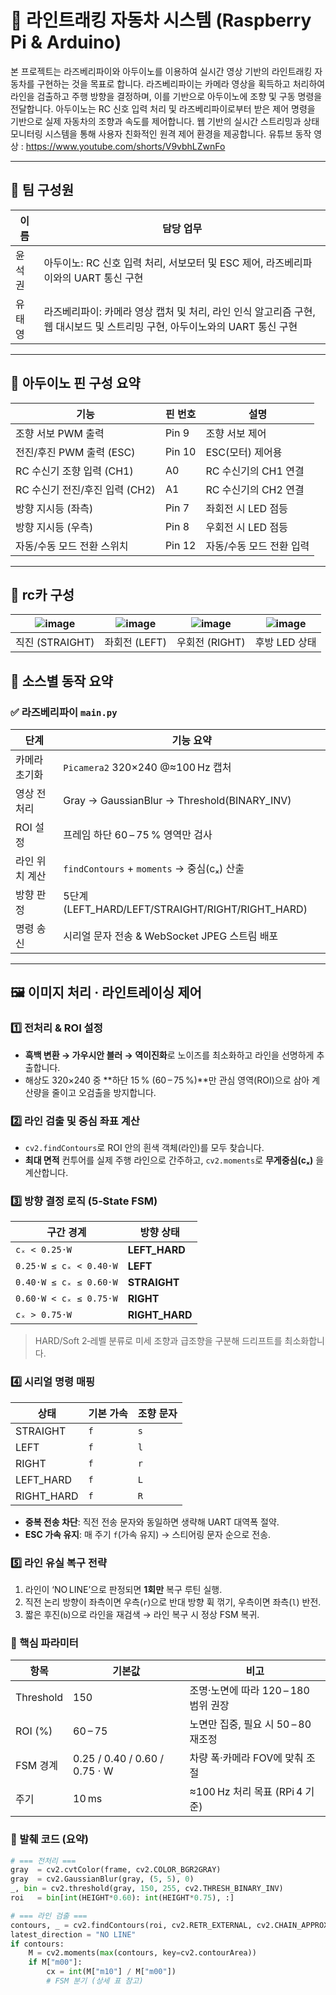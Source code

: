 # 🚗 라인트래킹 자동차 시스템 (Raspberry Pi & Arduino)

본 프로젝트는 라즈베리파이와 아두이노를 이용하여 실시간 영상 기반의 라인트래킹 자동차를 구현하는 것을 목표로 합니다. 라즈베리파이는 카메라 영상을 획득하고 처리하여 라인을 검출하고 주행 방향을 결정하며, 이를 기반으로 아두이노에 조향 및 구동 명령을 전달합니다. 아두이노는 RC 신호 입력 처리 및 라즈베리파이로부터 받은 제어 명령을 기반으로 실제 자동차의 조향과 속도를 제어합니다. 웹 기반의 실시간 스트리밍과 상태 모니터링 시스템을 통해 사용자 친화적인 원격 제어 환경을 제공합니다.
유튜브 동작 영상 : https://www.youtube.com/shorts/V9vbhLZwnFo

---

## 👥 팀 구성원

|  이름  | 담당 업무                                                                      |
| ----- | -------------------------------------------------------------------------- |
| 윤석권 | 아두이노: RC 신호 입력 처리, 서보모터 및 ESC 제어, 라즈베리파이와의 UART 통신 구현                      |
| 유태영 | 라즈베리파이: 카메라 영상 캡처 및 처리, 라인 인식 알고리즘 구현, 웹 대시보드 및 스트리밍 구현, 아두이노와의 UART 통신 구현 |

---

## 📍 아두이노 핀 구성 요약

| 기능                    | 핀 번호   | 설명             |
| --------------------- | ------ | -------------- |
| 조향 서보 PWM 출력          | Pin 9  | 조향 서보 제어       |
| 전진/후진 PWM 출력 (ESC)    | Pin 10 | ESC(모터) 제어용    |
| RC 수신기 조향 입력 (CH1)    | A0     | RC 수신기의 CH1 연결 |
| RC 수신기 전진/후진 입력 (CH2) | A1     | RC 수신기의 CH2 연결 |
| 방향 지시등 (좌측)           | Pin 7  | 좌회전 시 LED 점등   |
| 방향 지시등 (우측)           | Pin 8  | 우회전 시 LED 점등   |
| 자동/수동 모드 전환 스위치       | Pin 12 | 자동/수동 모드 전환 입력 |

---
## 📍 rc카 구성
| ![image](images/up.png) | ![image](images/left.png) | ![image](images/right.png) | ![image](images/led.png) |
| :---------------------: | :----------------------: | :-----------------------: | :---------------------: |
| 직진 (STRAIGHT)         | 좌회전 (LEFT)            | 우회전 (RIGHT)            | 후방 LED 상태           |

## 📂 소스별 동작 요약

### ✅ 라즈베리파이 `main.py`

| 단계       | 기능 요약                                            |
| -------- | ------------------------------------------------ |
| 카메라 초기화  | `Picamera2` 320×240 @≈100 Hz 캡처                  |
| 영상 전처리   | Gray → GaussianBlur → Threshold(BINARY\_INV)     |
| ROI 설정   | 프레임 하단 60 – 75 % 영역만 검사                          |
| 라인 위치 계산 | `findContours` + `moments` → 중심(cₓ) 산출           |
| 방향 판정    | 5단계 (LEFT\_HARD/LEFT/STRAIGHT/RIGHT/RIGHT\_HARD) |
| 명령 송신    | 시리얼 문자 전송 & WebSocket JPEG 스트림 배포                |
---

## 🖼️ 이미지 처리 · 라인트레이싱 제어

### 1️⃣ 전처리 & ROI 설정

* **흑백 변환 → 가우시안 블러 → 역이진화**로 노이즈를 최소화하고 라인을 선명하게 추출합니다.
* 해상도 320×240 중 \*\*하단 15 % (60 – 75 %)\*\*만 관심 영역(ROI)으로 삼아 계산량을 줄이고 오검출을 방지합니다.

### 2️⃣ 라인 검출 및 중심 좌표 계산

* `cv2.findContours`로 ROI 안의 흰색 객체(라인)를 모두 찾습니다.
* **최대 면적** 컨투어를 실제 주행 라인으로 간주하고, `cv2.moments`로 **무게중심(cₓ)** 을 계산합니다.

### 3️⃣ 방향 결정 로직 (5‑State FSM)

| 구간 경계                  | 방향 상태           |
| ---------------------- | --------------- |
| `cₓ < 0.25·W`          | **LEFT\_HARD**  |
| `0.25·W ≤ cₓ < 0.40·W` | **LEFT**        |
| `0.40·W ≤ cₓ ≤ 0.60·W` | **STRAIGHT**    |
| `0.60·W < cₓ ≤ 0.75·W` | **RIGHT**       |
| `cₓ > 0.75·W`          | **RIGHT\_HARD** |

> HARD/Soft 2‑레벨 분류로 미세 조향과 급조향을 구분해 드리프트를 최소화합니다.

### 4️⃣ 시리얼 명령 매핑

| 상태          | 기본 가속 | 조향 문자 |
| ----------- | ----- | ----- |
| STRAIGHT    | `f`   | `s`   |
| LEFT        | `f`   | `l`   |
| RIGHT       | `f`   | `r`   |
| LEFT\_HARD  | `f`   | `L`   |
| RIGHT\_HARD | `f`   | `R`   |

* **중복 전송 차단**: 직전 전송 문자와 동일하면 생략해 UART 대역폭 절약.
* **ESC 가속 유지**: 매 주기 `f`(가속 유지) → 스티어링 문자 순으로 전송.

### 5️⃣ 라인 유실 복구 전략

1. 라인이 ‘NO LINE’으로 판정되면 **1회만** 복구 루틴 실행.
2. 직전 논리 방향이 좌측이면 우측(`r`)으로 반대 방향 휙 꺾기, 우측이면 좌측(`l`) 반전.
3. 짧은 후진(`b`)으로 라인을 재검색 → 라인 복구 시 정상 FSM 복귀.

### 🔑 핵심 파라미터

| 항목        | 기본값                           | 비고                        |
| --------- | ----------------------------- | ------------------------- |
| Threshold | 150                           | 조명·노면에 따라 120 – 180 범위 권장 |
| ROI (%)   | 60 – 75                       | 노면만 집중, 필요 시 50 – 80 재조정  |
| FSM 경계    | 0.25 / 0.40 / 0.60 / 0.75 · W | 차량 폭·카메라 FOV에 맞춰 조절       |
| 주기        | 10 ms                         | ≈100 Hz 처리 목표 (RPi 4 기준)  |


### 📄 발췌 코드 (요약)

```python
# === 전처리 ===
gray  = cv2.cvtColor(frame, cv2.COLOR_BGR2GRAY)
gray  = cv2.GaussianBlur(gray, (5, 5), 0)
_, bin = cv2.threshold(gray, 150, 255, cv2.THRESH_BINARY_INV)
roi   = bin[int(HEIGHT*0.60): int(HEIGHT*0.75), :]

# === 라인 검출 ===
contours, _ = cv2.findContours(roi, cv2.RETR_EXTERNAL, cv2.CHAIN_APPROX_SIMPLE)
latest_direction = "NO LINE"
if contours:
    M = cv2.moments(max(contours, key=cv2.contourArea))
    if M["m00"]:
        cx = int(M["m10"] / M["m00"])
        # FSM 분기 (상세 표 참고)
```
 